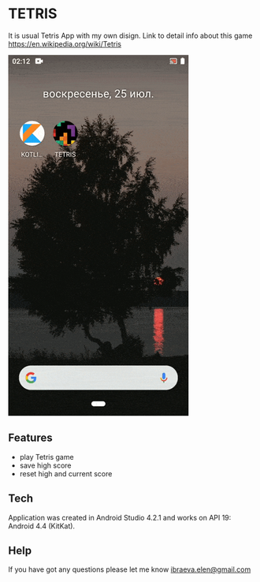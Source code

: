 # TETRIS

It is usual Tetris App with my own disign. Link to detail info about this game https://en.wikipedia.org/wiki/Tetris

![](https://github.com/ElenaIbr/Tetris/blob/master/demoTetris.gif)

## Features

- play Tetris game
- save high score
- reset high and current score 

## Tech

Application was created in Android Studio 4.2.1 and works on API 19: Android 4.4 (KitKat).

## Help

If you have got any questions please let me know ibraeva.elen@gmail.com
